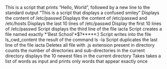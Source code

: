 This is a script that prints “Hello, World”, followed by a new line to the standard output
“This is a script that displays a confused smiley”
Displays the content of /etc/passwd
Displays the content of /etc/passwd and /etc/hosts
Displays the last 10 lines of /etc/passwd
Display the first 10 lines of /etc/passwd
Script displays the third line of the file iacta
Script creates a file named exactly \*\'Best School\'\*$\?\*\*\*\*\*:)
Script writes into the file ls_cwd_content the result of the command ls -la
Script duplicates the last line of the file iacta
Deletes all file with .js extension present in directory
counts the number of directories and sub-directories in the current directory
displays the 10 newest files in the current directory
Takes takes a list of words as input and prints only words that appear exactly once
